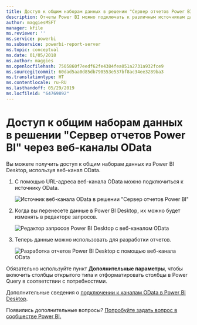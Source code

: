 ```yaml
---
title: Доступ к общим наборам данных в решении "Сервер отчетов Power BI" через веб-каналы OData
description: Отчеты Power BI можно подключать к различным источникам данных. В зависимости от способа использования данных доступны различные источники данных.
author: maggiesMSFT
manager: kfile
ms.reviewer: ''
ms.service: powerbi
ms.subservice: powerbi-report-server
ms.topic: conceptual
ms.date: 01/05/2018
ms.author: maggies
ms.openlocfilehash: 7505860f7eedf62fe4384fea051a2731a932fce9
ms.sourcegitcommit: 60dad5aa0d85db790553e537bf8ac34ee3289ba3
ms.translationtype: HT
ms.contentlocale: ru-RU
ms.lasthandoff: 05/29/2019
ms.locfileid: "64769892"
---
```

# <a name="accessing-shared-datasets-as-odata-feeds-in-power-bi-report-server"></a>Доступ к общим наборам данных в решении "Сервер отчетов Power BI" через веб-каналы OData
Вы можете получить доступ к общим наборам данных из Power BI Desktop, используя веб-канал OData.

1. С помощью URL-адреса веб-канала OData можно подключиться к источнику OData.
   
    ![Источник веб-канала OData в решении "Сервер отчетов Power BI"](media/access-dataset-odata/report-server-odata-feed.png)
2. Когда вы перенесете данные в Power BI Desktop, их можно будет изменять в редакторе запросов.
   
    ![Редактор запросов Power BI Desktop с веб-каналом OData](media/access-dataset-odata/report-server-odata-results-query-editor.png)
3. Теперь данные можно использовать для разработки отчетов.
   
    ![Разработка отчетов Power BI Desktop с помощью веб-канала OData](media/access-dataset-odata/report-server-odata-power-bi-desktop-report-design.png)

Обязательно используйте пункт **Дополнительные параметры**, чтобы включить столбцы открытого типа и отформатировать столбцы в Power Query в соответствии с потребностями.

Дополнительные сведения о [подключении к каналам OData в Power BI Desktop](../desktop-connect-odata.md).

Появились дополнительные вопросы? [Попробуйте задать вопрос в сообществе Power BI.](https://community.powerbi.com/)


